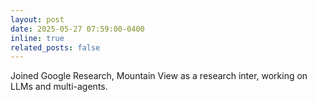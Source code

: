 ```yaml
---
layout: post
date: 2025-05-27 07:59:00-0400
inline: true
related_posts: false
---
```


Joined Google Research, Mountain View as a research inter, working on LLMs and multi-agents.